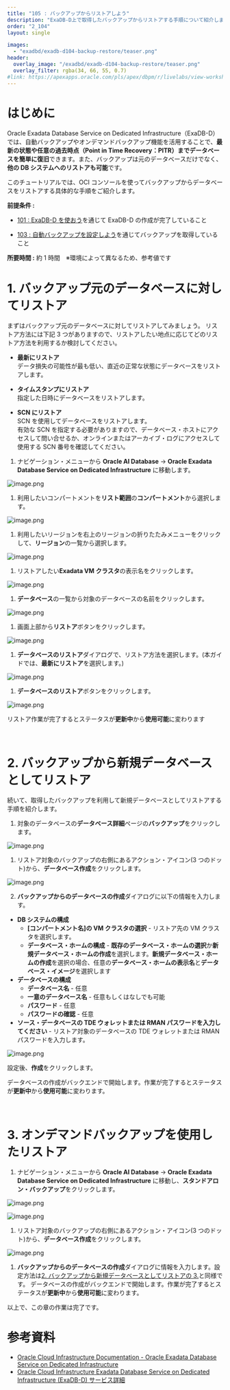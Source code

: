 ```yaml
---
title: "105 : バックアップからリストアしよう"
description: "ExaDB-D上で取得したバックアップからリストアする手順について紹介します。"
order: "2_104"
layout: single

images:
  - "exadbd/exadb-d104-backup-restore/teaser.png"
header:
  overlay_image: "/exadbd/exadb-d104-backup-restore/teaser.png"
  overlay_filter: rgba(34, 66, 55, 0.7)
#link: https://apexapps.oracle.com/pls/apex/dbpm/r/livelabs/view-workshop?wid=797
---
```


<a id="anchor0"></a>

# はじめに

Oracle Exadata Database Service on Dedicated Infrastructure（ExaDB-D）では、自動バックアップやオンデマンドバックアップ機能を活用することで、**最新の状態や任意の過去時点（Point in Time Recovery：PITR）**まで**データベースを簡単に復旧**できます。また、バックアップは元のデータベースだけでなく、**他の DB システムへのリストアも可能**です。

このチュートリアルでは、OCI コンソールを使ってバックアップからデータベースをリストアする具体的な手順をご紹介します。

**前提条件 :**

- [101 : ExaDB-D を使おう](/ocitutorials/exadbd/exadb-d101-create-exadb-d)を通じて ExaDB-D の作成が完了していること

- [103 : 自動バックアップを設定しよう](/ocitutorials/exadbd/exadb-d103-automatic-backup)を通じてバックアップを取得していること

**所要時間 :** 約 1 時間　※環境によって異なるため、参考値です

# 1. バックアップ元のデータベースに対してリストア

まずはバックアップ元のデータベースに対してリストアしてみましょう。
リストア方法には下記 3 つがありますので、リストアしたい地点に応じてどのリストア方法を利用するか検討してください。

- **最新にリストア** <br>
  データ損失の可能性が最も低い、直近の正常な状態にデータベースをリストアします。

- **タイムスタンプにリストア**<br>
  指定した日時にデータベースをリストアします。

- **SCN にリストア**<br>
  SCN を使用してデータベースをリストアします。<br>
  有効な SCN を指定する必要がありますので、データベース・ホストにアクセスして問い合せるか、オンラインまたはアーカイブ・ログにアクセスして使用する SCN 番号を確認してください。

1. ナビゲーション・メニューから **Oracle AI Database** → **Oracle Exadata Database Service on Dedicated Infrastructure** に移動します。

![image.png](exadbd105-01.png)

1. 利用したいコンパートメントを**リスト範囲**の**コンパートメント**から選択します。

![image.png](exadbd105-02.png)

1. 利用したいリージョンを右上のリージョンの折りたたみメニューをクリックして、**リージョン**の一覧から選択します。

![image.png](exadbd105-03.png)

1. リストアしたい**Exadata VM クラスタ**の表示名をクリックします。

![image.png](exadbd105-04.png)

1. **データベース**の一覧から対象のデータベースの名前をクリックします。

![image.png](exadbd105-05.png)

1. 画面上部から**リストア**ボタンをクリックします。

![image.png](exadbd105-06.png)

1. **データベースのリストア**ダイアログで、リストア方法を選択します。(本ガイドでは、**最新にリストア**を選択します。)

![image.png](exadbd105-07.png)

1. **データベースのリストア**ボタンをクリックします。

![image.png](exadbd105-08.png)

リストア作業が完了するとステータスが**更新中**から**使用可能**に変わります

<BR>

# 2. バックアップから新規データベースとしてリストア

続いて、取得したバックアップを利用して新規データベースとしてリストアする手順を紹介します。

1. 対象のデータベースの**データベース詳細**ぺージの**バックアップ**をクリックします。

![image.png](exadbd105-09.png)

1. リストア対象のバックアップの右側にあるアクション・アイコン(3 つのドット)から、**データベース作成**をクリックします。

![image.png](exadbd105-10.png)

2. **バックアップからのデータベースの作成**ダイアログに以下の情報を入力します。

- **DB システムの構成**
  - **[コンパートメント名]の VM クラスタの選択** - リストア先の VM クラスタを選択します。
  - **データベース・ホームの構成** - **既存のデータベース・ホームの選択**か**新規データベース・ホームの作成**を選択します。**新規データベース・ホームの作成**を選択の場合、任意の**データベース・ホームの表示名**と**データベース・イメージ**を選択します
- **データベースの構成**
  - **データベース名** - 任意
  - **一意のデータベース名** - 任意もしくはなしでも可能
  - **パスワード** - 任意
  - **パスワードの確認** - 任意
- **ソース・データベースの TDE ウォレットまたは RMAN パスワードを入力してください** - リストア対象のデータベースの TDE ウォレットまたは RMAN パスワードを入力します。

![image.png](exadbd105-11.png)

設定後、**作成**をクリックします。

データベースの作成がバックエンドで開始します。作業が完了するとステータスが**更新中**から**使用可能**に変わります。

<BR>

# 3. オンデマンドバックアップを使用したリストア

1. ナビゲーション・メニューから **Oracle AI Database** → **Oracle Exadata Database Service on Dedicated Infrastructure** に移動し、**スタンドアロン・バックアップ**をクリックします。

![image.png](exadbd105-12.png)

![image.png](exadbd105-13.png)

1. リストア対象のバックアップの右側にあるアクション・アイコン(3 つのドット)から、**データベース作成**をクリックします。

![image.png](exadbd105-14.png)
<br>

1. **バックアップからのデータベースの作成**ダイアログに情報を入力します。設定方法は[2. バックアップから新規データベースとしてリストアの 3.](#anchor1)と同様です。
   データベースの作成がバックエンドで開始します。作業が完了するとステータスが**更新中**から**使用可能**に変わります。

以上で、この章の作業は完了です。

<a id="anchor11"></a>

# 参考資料

- [Oracle Cloud Infrastructure Documentation - Oracle Exadata Database Service on Dedicated Infrastructure](https://docs.oracle.com/en-us/iaas/exadatacloud/index.html)
- [Oracle Cloud Infrastructure Exadata Database Service on Dedicated Infrastructure (ExaDB-D) サービス詳細](https://speakerdeck.com/oracle4engineer/exadata-database-cloud-technical-detail)

<BR>
